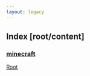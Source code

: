 ```yaml
---
layout: legacy
---
```

## Index [root/content]
### [minecraft](./minecraft)
[Root](/)

<head><style>blockquote h6 {
    line-height:0!important
}
  </style>
</head>
